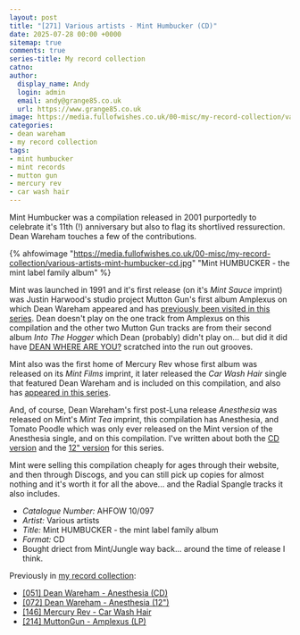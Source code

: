 ```yaml
---
layout: post
title: "[271] Various artists - Mint Humbucker (CD)"
date: 2025-07-28 00:00 +0000
sitemap: true
comments: true
series-title: My record collection
catno:
author:
  display_name: Andy
  login: admin
  email: andy@grange85.co.uk
  url: https://www.grange85.co.uk
image: https://media.fullofwishes.co.uk/00-misc/my-record-collection/various-artists-mint-humbucker-cd.jpg
categories:
- dean wareham
- my record collection
tags:
- mint humbucker
- mint records
- mutton gun
- mercury rev
- car wash hair
---
```

Mint Humbucker was a compilation released in 2001 purportedly to celebrate it's 11th (!) anniversary but also to flag its shortlived ressurection. Dean Wareham touches a few of the contributions.

{% ahfowimage "https://media.fullofwishes.co.uk/00-misc/my-record-collection/various-artists-mint-humbucker-cd.jpg" "Mint HUMBUCKER - the mint label family album" %}

Mint was launched in 1991 and it's first release (on it's _Mint Sauce_ imprint) was Justin Harwood's studio project Mutton Gun's first album Amplexus on which Dean Wareham appeared and has [previously been visited in this series](/2025/01/13/my-record-collection-mutton-gun-amplexus-lp/). Dean doesn't play on the one track from Amplexus on this compilation and the other two Mutton Gun tracks are from their second album _Into The Hogger_ which Dean (probably) didn't play on... but did it did have [DEAN WHERE ARE YOU?](https://media.fullofwishes.co.uk/00-misc/my-record-collection/mutton-gun-into-the-hogger-runout-groove.jpg) scratched into the run out grooves.

Mint also was the first home of Mercury Rev whose first album was released on its _Mint Films_ imprint, it later released the _Car Wash Hair_ single that featured Dean Wareham and is included on this compilation, and also has [appeared in this series](/2024/05/27/my-record-collection-139-mercury-rev-car-wash-hair/).

And, of course, Dean Wareham's first post-Luna release _Anesthesia_ was released on Mint's _Mint Tea_ imprint, this compilation has Anesthesia, and Tomato Poodle which was only ever released on the Mint version of the Anesthesia single, and on this compilation. I've written about both the [CD version](/2023/07/13/my-record-collection-051-dean-wareham-anesthesia/) and the [12" version](/2023/09/14/my-record-collection-069-dean-wareham-anesthesia/) for this series.

Mint were selling this compilation cheaply for ages through their website, and then through Discogs, and you can still pick up copies for almost nothing and it's worth it for all the above... and the Radial Spangle tracks it also includes.

 - *Catalogue Number:* AHFOW 10/097
 - *Artist:* Various artists
 - *Title:* Mint HUMBUCKER - the mint label family album
 - *Format:* CD
 - Bought driect from Mint/Jungle way back... around the time of release I think.

Previously in [my record collection](/category/my-record-collection):
 - [[051] Dean Wareham - Anesthesia (CD)](/2023/07/13/my-record-collection-051-dean-wareham-anesthesia/)
 - [[072] Dean Wareham - Anesthesia (12")](/2023/09/14/my-record-collection-069-dean-wareham-anesthesia/)
 - [[146] Mercury Rev - Car Wash Hair](/2024/05/27/my-record-collection-139-mercury-rev-car-wash-hair/)
 - [[214] MuttonGun - Amplexus (LP)](/2025/01/13/my-record-collection-mutton-gun-amplexus-lp/)
